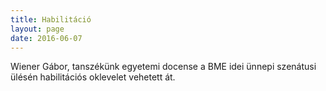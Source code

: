 ```yaml
---
title: Habilitáció 
layout: page 
date: 2016-06-07
---
```


Wiener Gábor, tanszékünk egyetemi docense a BME idei ünnepi szenátusi ülésén habilitációs oklevelet vehetett át. 

